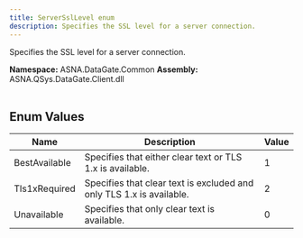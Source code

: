 ```yaml
---
title: ServerSslLevel enum
description: Specifies the SSL level for a server connection.
---
```


Specifies the SSL level for a server connection.

**Namespace:** ASNA.DataGate.Common
**Assembly:** ASNA.QSys.DataGate.Client.dll
<br>
<br>

## Enum Values

| Name | Description | Value
| --- | --- | --- 
| BestAvailable | Specifies that either clear text or TLS 1.x is available. | 1 |
| Tls1xRequired | Specifies that clear text is excluded and only TLS 1.x is available. | 2 |
| Unavailable | Specifies that only clear text is available. | 0 |

